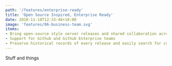 ```yaml
---
path: '/features/enterprise-ready'
title: 'Open Source Inspired, Enterprise Ready'
date: 2018-11-18T12:33:46+10:00
image: 'features/06-business-team.svg'
items:
- Bring open-source style server releases and shared collaboration across teams and projects
- Support for Github and Github Enterprise teams
- Preserve historical records of every release and easily search for code you shipped last month, last quarter, or last year---
---
```


Stuff and things
